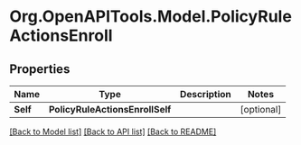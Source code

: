 # Org.OpenAPITools.Model.PolicyRuleActionsEnroll

## Properties

Name | Type | Description | Notes
------------ | ------------- | ------------- | -------------
**Self** | **PolicyRuleActionsEnrollSelf** |  | [optional] 

[[Back to Model list]](../README.md#documentation-for-models) [[Back to API list]](../README.md#documentation-for-api-endpoints) [[Back to README]](../README.md)

